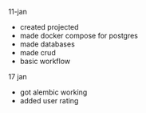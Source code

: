 11-jan
- created projected
- made docker compose for postgres
- made databases
- made crud
- basic workflow 

17 jan 
- got alembic working 
- added user rating